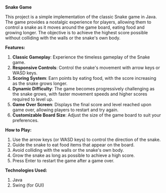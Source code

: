 **Snake Game**

This project is a simple implementation of the classic Snake game in Java. The game provides a nostalgic experience for players, allowing them to control a snake as it moves around the game board, eating food and growing longer. The objective is to achieve the highest score possible without colliding with the walls or the snake's own body.

**Features:**

1. **Classic Gameplay**: Experience the timeless gameplay of the Snake game.
2. **Responsive Controls**: Control the snake's movement with arrow keys or WASD keys.
3. **Scoring System**: Earn points by eating food, with the score increasing as the snake grows longer.
4. **Dynamic Difficulty**: The game becomes progressively challenging as the snake grows, with faster movement speeds and higher scores required to level up.
5. **Game Over Screen**: Displays the final score and level reached upon game over, allowing players to restart and try again.
6. **Customizable Board Size**: Adjust the size of the game board to suit your preferences.

**How to Play:**
1. Use the arrow keys (or WASD keys) to control the direction of the snake.
2. Guide the snake to eat food items that appear on the board.
3. Avoid colliding with the walls or the snake's own body.
4. Grow the snake as long as possible to achieve a high score.
5. Press Enter to restart the game after a game over.
   
**Technologies Used:**
1. Java
2. Swing (for GUI)



